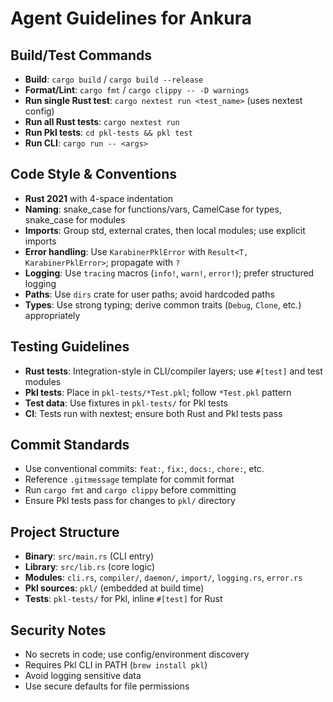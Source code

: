# Agent Guidelines for Ankura

## Build/Test Commands
- **Build**: `cargo build` / `cargo build --release`
- **Format/Lint**: `cargo fmt` / `cargo clippy -- -D warnings`
- **Run single Rust test**: `cargo nextest run <test_name>` (uses nextest config)
- **Run all Rust tests**: `cargo nextest run`
- **Run Pkl tests**: `cd pkl-tests && pkl test`
- **Run CLI**: `cargo run -- <args>`

## Code Style & Conventions
- **Rust 2021** with 4-space indentation
- **Naming**: snake_case for functions/vars, CamelCase for types, snake_case for modules
- **Imports**: Group std, external crates, then local modules; use explicit imports
- **Error handling**: Use `KarabinerPklError` with `Result<T, KarabinerPklError>`; propagate with `?`
- **Logging**: Use `tracing` macros (`info!`, `warn!`, `error!`); prefer structured logging
- **Paths**: Use `dirs` crate for user paths; avoid hardcoded paths
- **Types**: Use strong typing; derive common traits (`Debug`, `Clone`, etc.) appropriately

## Testing Guidelines
- **Rust tests**: Integration-style in CLI/compiler layers; use `#[test]` and test modules
- **Pkl tests**: Place in `pkl-tests/*Test.pkl`; follow `*Test.pkl` pattern
- **Test data**: Use fixtures in `pkl-tests/` for Pkl tests
- **CI**: Tests run with nextest; ensure both Rust and Pkl tests pass

## Commit Standards
- Use conventional commits: `feat:`, `fix:`, `docs:`, `chore:`, etc.
- Reference `.gitmessage` template for commit format
- Run `cargo fmt` and `cargo clippy` before committing
- Ensure Pkl tests pass for changes to `pkl/` directory

## Project Structure
- **Binary**: `src/main.rs` (CLI entry)
- **Library**: `src/lib.rs` (core logic)
- **Modules**: `cli.rs`, `compiler/`, `daemon/`, `import/`, `logging.rs`, `error.rs`
- **Pkl sources**: `pkl/` (embedded at build time)
- **Tests**: `pkl-tests/` for Pkl, inline `#[test]` for Rust

## Security Notes
- No secrets in code; use config/environment discovery
- Requires Pkl CLI in PATH (`brew install pkl`)
- Avoid logging sensitive data
- Use secure defaults for file permissions
